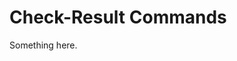 [title]: # (Check-Result Commands)
[tags]: # (XXX)
[priority]: # (2576)
# Check-Result Commands
Something here.
